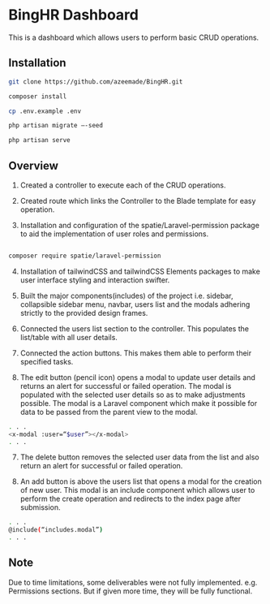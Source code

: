 # BingHR Dashboard

This is a dashboard which allows users to perform basic CRUD operations.

## Installation

```bash
git clone https://github.com/azeemade/BingHR.git
```

```bash
composer install
```

```bash
cp .env.example .env
```

```bash
php artisan migrate —-seed
```

```bash
php artisan serve
```

## Overview  

1. Created a controller to execute each of the CRUD operations. 

2. Created route which links the Controller to the Blade template for easy operation.

3. Installation and configuration  of the spatie/Laravel-permission package to aid the implementation of user roles and permissions.

```bash

composer require spatie/laravel-permission

```

4. Installation of tailwindCSS and tailwindCSS Elements packages to make user interface styling and interaction swifter.

5. Built the major components(includes) of the project i.e. sidebar, collapsible sidebar menu, navbar, users list and the modals adhering strictly to the provided design frames. 

6. Connected the users list section to the controller. This populates the list/table with all user details. 

7. Connected the action buttons. This makes them able to perform their specified tasks.

6. The edit button (pencil icon) opens a modal to update user details and returns an alert for successful or failed operation. The modal is populated with the selected user details so as to make adjustments possible. The modal is a Laravel component which make it possible for data to be passed from the parent view to the modal. 

```bash
. . .
<x-modal :user=“$user”></x-modal>
. . .
```

7. The delete button removes the selected user data from the list and also return an alert for successful or failed operation. 

9. An add button is above the users list that opens a modal for the creation of new user. This modal is an include component which allows user to perform the create operation and redirects to the index page after submission. 

```bash
. . .
@include(“includes.modal”)
. . .
```

## Note

Due to time limitations, some deliverables were not fully implemented. e.g. Permissions sections. But if given more time, they will be fully functional. 

